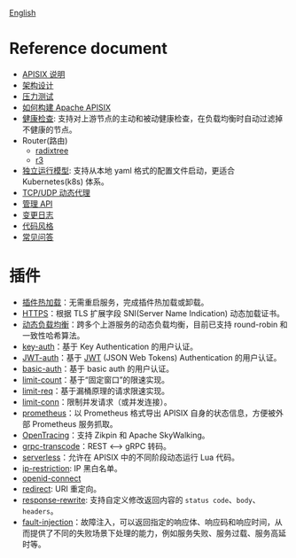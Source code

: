 <!--
#
# Licensed to the Apache Software Foundation (ASF) under one or more
# contributor license agreements.  See the NOTICE file distributed with
# this work for additional information regarding copyright ownership.
# The ASF licenses this file to You under the Apache License, Version 2.0
# (the "License"); you may not use this file except in compliance with
# the License.  You may obtain a copy of the License at
#
#     http://www.apache.org/licenses/LICENSE-2.0
#
# Unless required by applicable law or agreed to in writing, software
# distributed under the License is distributed on an "AS IS" BASIS,
# WITHOUT WARRANTIES OR CONDITIONS OF ANY KIND, either express or implied.
# See the License for the specific language governing permissions and
# limitations under the License.
#
-->
[English](README.md)

Reference document
==================

* [APISIX 说明](../README_CN.md)
* [架构设计](architecture-design-cn.md)
* [压力测试](benchmark-cn.md)
* [如何构建 Apache APISIX](how-to-build-cn.md)
* [健康检查](health-check.md): 支持对上游节点的主动和被动健康检查，在负载均衡时自动过滤掉不健康的节点。
* Router(路由)
    * [radixtree](router-radixtree.md)
    * [r3](router-r3.md)
* [独立运行模型](stand-alone-cn.md): 支持从本地 yaml 格式的配置文件启动，更适合 Kubernetes(k8s) 体系。
* [TCP/UDP 动态代理](stream-proxy-cn.md)
* [管理 API](admin-api-cn.md)
* [变更日志](../CHANGELOG_CN.md)
* [代码风格](../CODE_STYLE.md)
* [常见问答](../FAQ_CN.md)

插件
===

* [插件热加载](plugins-cn.md)：无需重启服务，完成插件热加载或卸载。
* [HTTPS](https-cn.md)：根据 TLS 扩展字段 SNI(Server Name Indication) 动态加载证书。
* [动态负载均衡](architecture-design-cn.md#upstream)：跨多个上游服务的动态负载均衡，目前已支持 round-robin 和一致性哈希算法。
* [key-auth](plugins/key-auth-cn.md)：基于 Key Authentication 的用户认证。
* [JWT-auth](plugins/jwt-auth-cn.md)：基于 [JWT](https://jwt.io/) (JSON Web Tokens) Authentication 的用户认证。
* [basic-auth](doc/plugins/basic-auth-cn.md)：基于 basic auth 的用户认证。
* [limit-count](plugins/limit-count-cn.md)：基于“固定窗口”的限速实现。
* [limit-req](plugins/limit-req-cn.md)：基于漏桶原理的请求限速实现。
* [limit-conn](plugins/limit-conn-cn.md)：限制并发请求（或并发连接）。
* [prometheus](plugins/prometheus-cn.md)：以 Prometheus 格式导出 APISIX 自身的状态信息，方便被外部 Prometheus 服务抓取。
* [OpenTracing](plugins/zipkin-cn.md)：支持 Zikpin 和 Apache SkyWalking。
* [grpc-transcode](plugins/grpc-transcoding-cn.md)：REST <--> gRPC 转码。
* [serverless](plugins/serverless-cn.md)：允许在 APISIX 中的不同阶段动态运行 Lua 代码。
* [ip-restriction](plugins/ip-restriction-cn.md): IP 黑白名单。
* [openid-connect](plugins/oauth.md)
* [redirect](plugins/redirect-cn.md): URI 重定向。
* [response-rewrite](plugins/response-rewrite-cn.md): 支持自定义修改返回内容的 `status code`、`body`、`headers`。
* [fault-injection](plugins/fault-injection-cn.md)：故障注入，可以返回指定的响应体、响应码和响应时间，从而提供了不同的失败场景下处理的能力，例如服务失败、服务过载、服务高延时等。

